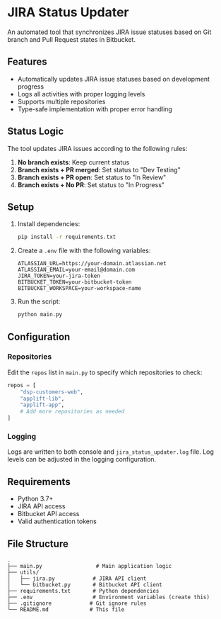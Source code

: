 # JIRA Status Updater

An automated tool that synchronizes JIRA issue statuses based on Git branch and Pull Request states in Bitbucket.

## Features

- Automatically updates JIRA issue statuses based on development progress
- Logs all activities with proper logging levels
- Supports multiple repositories
- Type-safe implementation with proper error handling

## Status Logic

The tool updates JIRA issues according to the following rules:

1. **No branch exists**: Keep current status
2. **Branch exists + PR merged**: Set status to "Dev Testing"
3. **Branch exists + PR open**: Set status to "In Review"
4. **Branch exists + No PR**: Set status to "In Progress"

## Setup

1. Install dependencies:
   ```bash
   pip install -r requirements.txt
   ```

2. Create a `.env` file with the following variables:
   ```
   ATLASSIAN_URL=https://your-domain.atlassian.net
   ATLASSIAN_EMAIL=your-email@domain.com
   JIRA_TOKEN=your-jira-token
   BITBUCKET_TOKEN=your-bitbucket-token
   BITBUCKET_WORKSPACE=your-workspace-name
   ```

3. Run the script:
   ```bash
   python main.py
   ```

## Configuration

### Repositories

Edit the `repos` list in `main.py` to specify which repositories to check:

```python
repos = [
    "dsp-customers-web",
    "applift-lib",
    "applift-app",
    # Add more repositories as needed
]
```

### Logging

Logs are written to both console and `jira_status_updater.log` file. Log levels can be adjusted in the logging configuration.

## Requirements

- Python 3.7+
- JIRA API access
- Bitbucket API access
- Valid authentication tokens

## File Structure

```
.
├── main.py                 # Main application logic
├── utils/
│   ├── jira.py            # JIRA API client
│   └── bitbucket.py       # Bitbucket API client
├── requirements.txt       # Python dependencies
├── .env                   # Environment variables (create this)
├── .gitignore            # Git ignore rules
└── README.md             # This file
```

